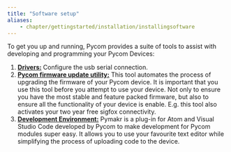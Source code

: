 ```yaml
---
title: "Software setup"
aliases:
    - chapter/gettingstarted/installation/installingsoftware
---
```


To get you up and running, Pycom provides a suite of tools to assist with developing and programming your Pycom Devices:

1. [**Drivers:**](drivers) Configure the usb serial connection.
2. [**Pycom firmware update utility:**](firmwaretool) This tool automates the process of upgrading the firmware of your Pycom device. It is important that you use this tool before you attempt to use your device. Not only to ensure you have the most stable and feature packed firmware, but also to ensure all the functionality of your device is enable. E.g. this tool also activates your two year free sigfox connectivity.
3. [**Development Environment:**](pymakr) Pymakr is a plug-in for Atom and Visual Studio Code developed by Pycom to make development for Pycom modules super easy. It allows you to use your favourite text editor while simplifying the process of uploading code to the device.
